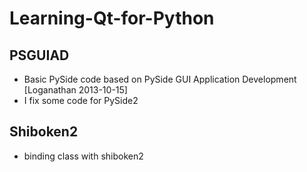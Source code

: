 # Learning-Qt-for-Python

## PSGUIAD
- Basic PySide code based on PySide GUI Application Development [Loganathan 2013-10-15]
- I fix some code for PySide2 

## Shiboken2
- binding class with shiboken2

